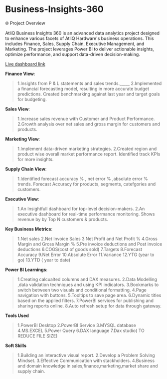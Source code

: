 # Business-Insights-360

🌐 Project Overview


AtliQ Business Insights 360 is an advanced data analytics project designed to enhance various facets of AtliQ Hardware's business operations. This includes Finance, Sales, Supply Chain, Executive Management, and Marketing. The project leverages Power BI to deliver actionable insights, optimize performance, and support data-driven decision-making.


[Live dashboard link](https://lnkd.in/g8SX7_8u)


**Finance View**:

> 1.Insights from P & L statements and sales trends._____
> 2.Implemented a financial forecasting model, resulting in more accurate budget predictions. Created benchmarking against last year and target goals for budgeting.


**Sales View**: 

> 1.Increase sales revenue with Customer and Product Performance.
> 2.Growth analysis over net sales and gross margin for customers and products.

**Marketing View**: 

> 1.Implement data-driven marketing strategies.
> 2.Created region and product wise overall market performance report. Identified track KPIs for more insights.


**Supply Chain View**:

> 1.Identified forecast accuracy % , net error % ,absolute error % trends. Forecast Accuracy for products, segments, catefgories and customers.


**Executive View**:

> 1.An Insightfull dashboard for top-level decision-makers.
> 2.An executive dashboard for real-time performance monitoring. Shows revenue by by Top N customers & products.


**Key Business Metrics**:

> 1.Net sales
> 2.Net Invoice Sales
> 3.Net Profit and Net Profit %
> 4.Gross Margin and Gross Margin %
> 5.Pre invoice deductions and Post invoice deductions
> 6.COGS(cost of goods sold)
> 7.Targets
> 8.Forecast Accuracy
> 9.Net Error
> 10.Absolute Error
> 11.Variance
> 12.YTG (year to go)
> 13.YTD ( year to date)

**Power BI Learnings**:

> 1.Creating calcualted columns and DAX measures.
> 2.Data Modelling ,data validation techniques and using KPI indicators.
> 3.Bookmarks to switch between two visuals and conditional formatting.
> 4.Page navigation with buttons.
> 5.Tooltips to save page area.
> 6.Dynamic titles based on the applied filters.
> 7.PowerBI services for publishing and sharing reports online.
> 8.Auto refresh setup for data through gateway.

**Tools Used**

> 1.PowerBI Desktop
> 2.PowerBI Service
> 3.MYSQL database
> 4.MS.EXCEL
> 5.Power Query
> 6.DAX language
> 7.Dax studio( TO REDUCE FILE SIZE)


**Soft Skills**

> 1.Building an interactive visual report.
> 2.Develop a Problem Solving Mindset.
> 3.Effective Communication with stackholders.
> 4.Business and domain knowledge in sales,finance,marketing,market share and supply chain.
